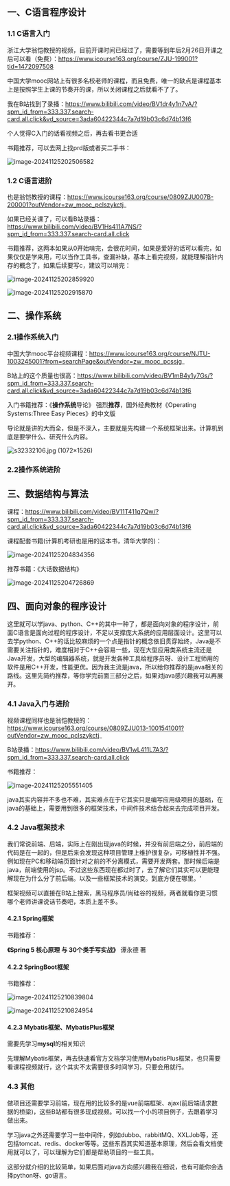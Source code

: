 ## 一、C语言程序设计

### 1.1 C语言入门

浙江大学翁恺教授的视频，目前开课时间已经过了，需要等到年后2月26日开课之后可以看（免费）：https://www.icourse163.org/course/ZJU-199001?tid=1472097508

中国大学mooc网站上有很多名校老师的课程，而且免费，唯一的缺点是课程基本上是按照学生上课的节奏开的课，所以关闭课程之后就看不了了。

我在B站找到了录播：https://www.bilibili.com/video/BV1dr4y1n7vA/?spm_id_from=333.337.search-card.all.click&vd_source=3ada60422344c7a7d19b03c6d74b13f6

个人觉得C入门的话看视频之后，再去看书更合适

书籍推荐，可以去网上找prd版或者买二手书：

![image-20241125202506582](image/image-20241125202506582.png)

### 1.2 C语言进阶

也是翁恺教授的课程：https://www.icourse163.org/course/0809ZJU007B-200001?outVendor=zw_mooc_pclszykctj_

如果已经关课了，可以看B站录播：https://www.bilibili.com/video/BV1Hs411A7NS/?spm_id_from=333.337.search-card.all.click

书籍推荐，这两本如果从0开始啃完，会很花时间，如果是爱好的话可以看完，如果仅仅是学来用，可以当作工具书，查漏补缺，基本上看完视频，就能理解指针内存的概念了，如果后续要写c，建议可以啃完：

![image-20241125202859920](image/image-20241125202859920.png)



![image-20241125202915870](image/image-20241125202915870.png)

## 二、操作系统

### 2.1操作系统入门

中国大学mooc平台视频课程：https://www.icourse163.org/course/NJTU-1003245001?from=searchPage&outVendor=zw_mooc_pcssjg_

B站上的这个质量也很高：https://www.bilibili.com/video/BV1mB4y1y7Gs/?spm_id_from=333.337.search-card.all.click&vd_source=3ada60422344c7a7d19b03c6d74b13f6

入门书籍推荐：《**操作系统**导论》 强烈**推荐**，国外经典教材《Operating Systems:Three Easy Pieces》的中文版

导论就是讲的大而全，但是不深入，主要就是先构建一个系统框架出来。计算机到底是要学什么、研究什么内容。

![s32332106.jpg (1072×1526)](https://img9.doubanio.com/view/subject/l/public/s32332106.jpg)

### 2.2操作系统进阶



## 三、数据结构与算法

课程：https://www.bilibili.com/video/BV11T411q7Qw/?spm_id_from=333.337.search-card.all.click&vd_source=3ada60422344c7a7d19b03c6d74b13f6

课程配套书籍(计算机考研也是用的这本书，清华大学的)：

![image-20241125204834356](image/image-20241125204834356.png)

推荐书籍：《大话数据结构》

![image-20241125204726869](image/image-20241125204726869.png)

## 四、面向对象的程序设计

这里就可以学java、python、C++的其中一种了，都是面向对象的程序设计，前面C语言是面向过程的程序设计，不足以支撑庞大系统的应用层面设计。这里可以去学python、C++的话比较麻烦的一个点是指针的概念依旧贯穿始终，Java是不需要关注指针的，难度相对于C++会容易一些，现在大型应用类系统主流还是Java开发，大型的编辑器系统，就是开发各种工具给程序员呀、设计工程师用的软件是用C++开发，性能更优。因为我主流是java，所以给你推荐的是java相关的路线。这里先简约推荐，等你学完前面三部分之后，如果对java感兴趣我可以再展开。

### 4.1 Java入门与进阶

视频课程同样也是翁恺教授的：https://www.icourse163.org/course/0809ZJU013-1001541001?outVendor=zw_mooc_pclszykctj_

B站录播：https://www.bilibili.com/video/BV1wL411L7A3/?spm_id_from=333.337.search-card.all.click

书籍推荐：

![image-20241125205551405](image/image-20241125205551405.png)

java其实内容并不多也不难，其实难点在于它其实只是编写应用级项目的基础，在java的基础上，需要用到很多的框架技术，中间件技术结合起来去完成项目开发。

### 4.2 Java框架技术

我们常说前端、后端，实际上在刚出现java的时候，并没有前后端之分，前后端的代码是在一起的，但是后来会发现这种项目管理上维护很复杂，可移植性并不强。例如现在PC和移动端页面针对之前的不分离模式，需要开发两套。那时候后端是java，前端使用的jsp。不过这些东西现在都过时了，去了解它们其实可以更能理解现在为什么分了前后端。以及一些框架技术的演变。到底方便在哪里。‘

框架视频可以直接在B站上搜索，黑马程序员/尚硅谷的视频，两者就看你更习惯哪个老师讲课说话节奏吧，本质上差不多。

#### 4.2.1 Spring框架

书籍推荐：

**《Spring 5 核心原理 与 30个类手写实战》** 谭永德 著

#### 4.2.2 SpringBoot框架

书籍推荐：

![image-20241125210839804](image/image-20241125210839804.png)



![image-20241125210824954](image/image-20241125210824954.png)

#### 4.2.3 Mybatis框架、MybatisPlus框架

需要先学习**mysql**的相关知识

先理解Mybatis框架，再去快速看官方文档学习使用MybatisPlus框架，也只需要看课程视频就行，这个其实不太需要很多时间学习，只要会用就行。



### 4.3 其他

做项目还需要学习前端，现在用的比较多的是vue前端框架、ajax(前后端请求数据的桥梁)，这些B站都有很多现成视频。可以找一个小的项目例子，去跟着学习做出来。

学习java之外还需要学习一些中间件，例如dubbo、rabbitMQ、XXLJob等，还包括tomcat、redis、docker等等。这些东西其实知道基本原理，然后会看文档使用就可以了，可以理解为它们都是帮助项目的一些工具。

这部分就介绍的比较简单，如果后面对java方向感兴趣我在细说，也有可能你会选择python呀、go语言。

